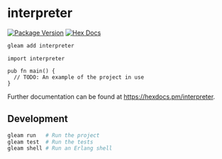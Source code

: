 # interpreter

[![Package Version](https://img.shields.io/hexpm/v/interpreter)](https://hex.pm/packages/interpreter)
[![Hex Docs](https://img.shields.io/badge/hex-docs-ffaff3)](https://hexdocs.pm/interpreter/)

```sh
gleam add interpreter
```
```gleam
import interpreter

pub fn main() {
  // TODO: An example of the project in use
}
```

Further documentation can be found at <https://hexdocs.pm/interpreter>.

## Development

```sh
gleam run   # Run the project
gleam test  # Run the tests
gleam shell # Run an Erlang shell
```
